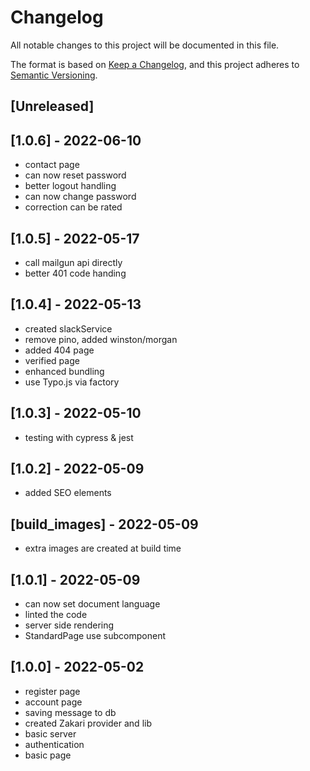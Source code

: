 # Changelog

All notable changes to this project will be documented in this file.

The format is based on [Keep a Changelog](https://keepachangelog.com/en/1.0.0/),
and this project adheres to [Semantic Versioning](https://semver.org/spec/v2.0.0.html).

## [Unreleased]

## [1.0.6] - 2022-06-10

- contact page
- can now reset password
- better logout handling
- can now change password
- correction can be rated

## [1.0.5] - 2022-05-17

- call mailgun api directly
- better 401 code handing

## [1.0.4] - 2022-05-13

- created slackService
- remove pino, added winston/morgan
- added 404 page
- verified page
- enhanced bundling
- use Typo.js via factory

## [1.0.3] - 2022-05-10

- testing with cypress & jest

## [1.0.2] - 2022-05-09

- added SEO elements

## [build_images] - 2022-05-09

- extra images are created at build time

## [1.0.1] - 2022-05-09

- can now set document language
- linted the code
- server side rendering
- StandardPage use subcomponent

## [1.0.0] - 2022-05-02

- register page
- account page
- saving message to db
- created Zakari provider and lib
- basic server
- authentication
- basic page
